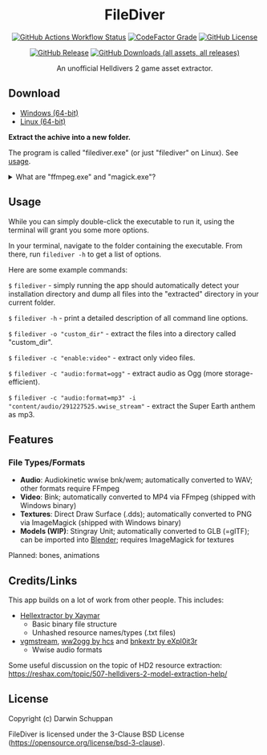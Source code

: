 <div align="center">

# FileDiver

[![GitHub Actions Workflow Status](https://img.shields.io/github/actions/workflow/status/xypwn/filediver/.github%2Fworkflows%2Fbuild-release.yml)](https://github.com/xypwn/filediver/actions)
[![CodeFactor Grade](https://img.shields.io/codefactor/grade/github/xypwn/filediver)](https://www.codefactor.io/repository/github/xypwn/filediver)
[![GitHub License](https://img.shields.io/github/license/xypwn/filediver)](https://opensource.org/license/bsd-3-clause)

[![GitHub Release](https://img.shields.io/github/v/release/xypwn/filediver)](https://github.com/xypwn/filediver/releases/latest/)
[![GitHub Downloads (all assets, all releases)](https://img.shields.io/github/downloads/xypwn/filediver/total)](https://github.com/xypwn/filediver/releases/latest/)

An unofficial Helldivers 2 game asset extractor.
</div>

## Download
- [Windows (64-bit)](https://github.com/xypwn/filediver/releases/latest/download/filediver-windows-amd64.zip)
- [Linux (64-bit)](https://github.com/xypwn/filediver/releases/latest/download/filediver-linux-amd64.tar.gz)

**Extract the achive into a new folder.**

The program is called "filediver.exe" (or just "filediver" on Linux). See [usage](README.md#usage).

<details>
<summary>What are "ffmpeg.exe" and "magick.exe"?</summary>

"ffmpeg.exe" ([FFmpeg](https://ffmpeg.org/)) and "magick.exe" ([ImageMagick](https://imagemagick.org)) are used for converting certain files. They are downloaded from official sources by the [GitHub workflow](https://github.com/xypwn/filediver/blob/master/.github/workflows/build-release.yml) that generates the .zip archive you can download.

You only need to keep them in the folder if you don't have them installed on your computer.
</details>

## Usage
While you can simply double-click the executable to run it, using the terminal will grant you some more options.

In your terminal, navigate to the folder containing the executable. From there, run `filediver -h` to get a list of options.

Here are some example commands:

`$` `filediver` - simply running the app should automatically detect your installation directory and dump all files into the "extracted" directory in your current folder.

`$` `filediver -h` - print a detailed description of all command line options.

`$` `filediver -o "custom_dir"` - extract the files into a directory called "custom_dir".

`$` `filediver -c "enable:video"` - extract only video files.

`$` `filediver -c "audio:format=ogg"` - extract audio as Ogg (more storage-efficient).

`$` `filediver -c "audio:format=mp3" -i "content/audio/291227525.wwise_stream"` - extract the Super Earth anthem as mp3.

## Features
### File Types/Formats
- **Audio**: Audiokinetic wwise bnk/wem; automatically converted to WAV; other formats require FFmpeg
- **Video**: Bink; automatically converted to MP4 via FFmpeg (shipped with Windows binary)
- **Textures**: Direct Draw Surface (.dds); automatically converted to PNG via ImageMagick (shipped with Windows binary)
- **Models (WIP)**: Stingray Unit; automatically converted to GLB (=glTF); can be imported into [Blender](https://www.blender.org/); requires ImageMagick for textures

Planned: bones, animations

## Credits/Links
This app builds on a lot of work from other people. This includes:
- [Hellextractor by Xaymar](https://github.com/Xaymar/Hellextractor)
	- Basic binary file structure
	- Unhashed resource names/types (.txt files)
- [vgmstream](https://github.com/vgmstream/vgmstream), [ww2ogg by hcs](https://github.com/hcs64/ww2ogg) and [bnkextr by eXpl0it3r](https://github.com/eXpl0it3r/bnkextr)
	- Wwise audio formats

Some useful discussion on the topic of HD2 resource extraction: https://reshax.com/topic/507-helldivers-2-model-extraction-help/

## License
Copyright (c) Darwin Schuppan

FileDiver is licensed under the 3-Clause BSD License (https://opensource.org/license/bsd-3-clause).
